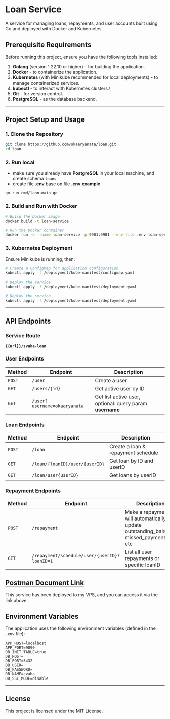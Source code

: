 # Loan Service

A service for managing loans, repayments, and user accounts built using Go and deployed with Docker and Kubernetes.

## Prerequisite Requirements

Before running this project, ensure you have the following tools installed:

1. **Golang** (version 1.22.10 or higher) - for building the application.
2. **Docker** - to containerize the application.
3. **Kubernetes** (with Minikube recommended for local deployments) - to manage containerized services.
4. **kubectl** - to interact with Kubernetes clusters.\
5. **Git** - for version control.
6. **PostgreSQL** - as the database backend.

---

## Project Setup and Usage

### 1. Clone the Repository

```bash
git clone https://github.com/okaaryanata/loan.git
cd loan
```

### 2. Run local

- make sure you already have **PostgreSQL** in your local machine, and create schema `loans`
- create file **.env** base on file **.env.example**

```
go run cmd/laon.main.go
```

### 2. Build and Run with Docker

```bash
# Build the Docker image
docker build -t loan-service .

# Run the Docker container
docker run -d --name loan-service -p 9901:9901 --env-file .env loan-service
```

### 3. Kubernetes Deployment

Ensure Minikube is running, then:

```bash
# Create a ConfigMap for application configuration
kubectl apply -f /deployment/kube-manifest/configmap.yaml

# Deploy the service
kubectl apply -f /deployment/kube-manifest/deployment.yaml

# Deploy the service
kubectl apply -f /deployment/kube-manifest/deployment.yaml
```

---

## API Endpoints

### Service Route

**`{{url}}/svaha-loan`**

### User Endpoints

| Method | Endpoint                     | Description                                              |
| ------ | ---------------------------- | -------------------------------------------------------- |
| `POST` | `/user`                      | Create a user                                            |
| `GET`  | `/users/{id}`                | Get active user by ID                                    |
| `GET`  | `/user?username=okaaryanata` | Get list active user, optional: query param **username** |

### Loan Endpoints

| Method | Endpoint                       | Description                        |
| ------ | ------------------------------ | ---------------------------------- |
| `POST` | `/loan`                        | Create a loan & repayment schedule |
| `GET`  | `/loan/{loanID}/user/{userID}` | Get loan by ID and userID          |
| `GET`  | `/loan/user{userID}`           | Get loans by userID                |

### Repayment Endpoints

| Method | Endpoint                                     | Description                                                                          |
| ------ | -------------------------------------------- | ------------------------------------------------------------------------------------ |
| `POST` | `/repayment`                                 | Make a repayment, will automatically update outstanding_balance, missed_payments etc |
| `GET`  | `/repayment/schedule/user/{userID}?loanID=1` | List all user repayments or specific loanID                                          |

## [Postman Document Link](https://documenter.getpostman.com/view/7748154/2sAYBd77xw)

This service has been deployed to my VPS, and you can access it via the link above.

## Environment Variables

The application uses the following environment variables (defined in the `.env` file):

```plaintext
APP_HOST=localhost
APP_PORT=9090
DB_INIT_TABLE=true
DB_HOST=
DB_PORT=5432
DB_USER=
DB_PASSWORD=
DB_NAME=svaha
DB_SSL_MODE=disable
```

---

## License

This project is licensed under the MIT License.
